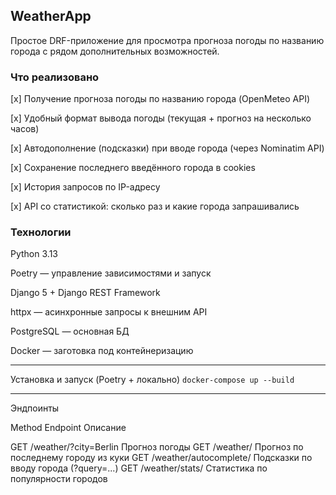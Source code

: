 ## WeatherApp

Простое DRF-приложение для просмотра прогноза погоды по названию города с рядом дополнительных возможностей.

### Что реализовано

[x] Получение прогноза погоды по названию города (OpenMeteo API)

[x] Удобный формат вывода погоды (текущая + прогноз на несколько часов)

[x] Автодополнение (подсказки) при вводе города (через Nominatim API)

[x] Сохранение последнего введённого города в cookies

[x] История запросов по IP-адресу

[x] API со статистикой: сколько раз и какие города запрашивались


### Технологии

Python 3.13

Poetry — управление зависимостями и запуск

Django 5 + Django REST Framework

httpx — асинхронные запросы к внешним API

PostgreSQL — основная БД

Docker — заготовка под контейнеризацию



---

Установка и запуск (Poetry + локально)
``` docker-compose up --build ```

---

Эндпоинты

Method Endpoint Описание

GET /weather/?city=Berlin Прогноз погоды
GET /weather/ Прогноз по последнему городу из куки
GET /weather/autocomplete/ Подсказки по вводу города (?query=...)
GET /weather/stats/ Статистика по популярности городов